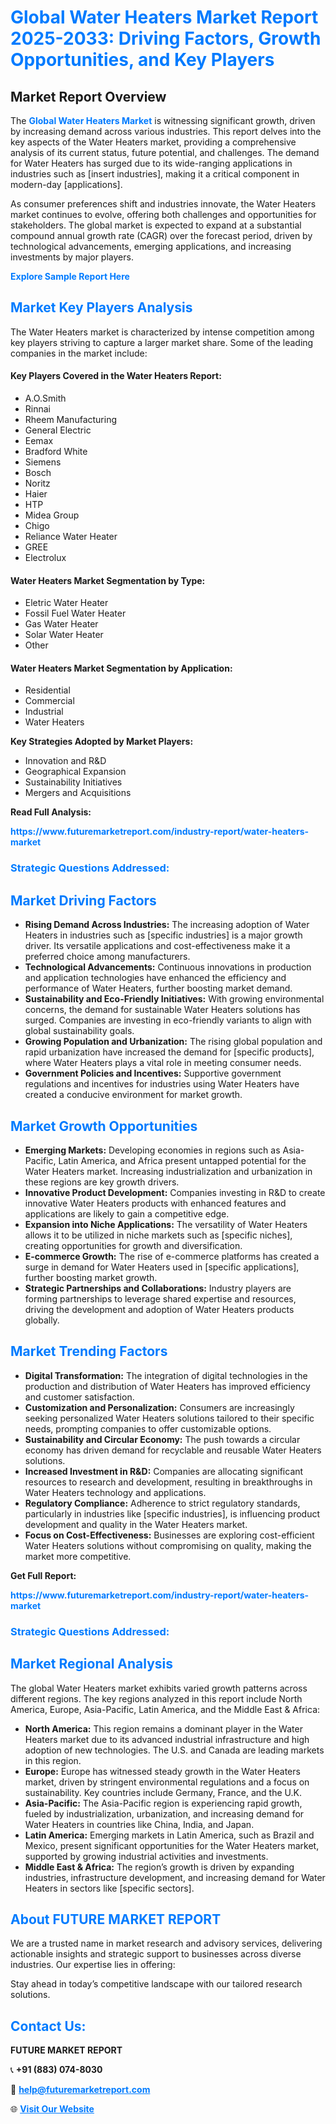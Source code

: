 <h1 style="color: #007BFF;">Global Water Heaters Market Report 2025-2033: Driving Factors, Growth Opportunities, and Key Players</h1>

<section id="overview">
<h2>Market Report Overview</h2>
<p>The <a href="https://www.futuremarketreport.com/industry-report/water-heaters-market" style="color: #007BFF; text-decoration: none;"><strong>Global Water Heaters Market</strong></a> is witnessing significant growth, driven by increasing demand across various industries. This report delves into the key aspects of the Water Heaters market, providing a comprehensive analysis of its current status, future potential, and challenges. The demand for Water Heaters has surged due to its wide-ranging applications in industries such as [insert industries], making it a critical component in modern-day [applications].</p>
<p>As consumer preferences shift and industries innovate, the Water Heaters market continues to evolve, offering both challenges and opportunities for stakeholders. The global market is expected to expand at a substantial compound annual growth rate (CAGR) over the forecast period, driven by technological advancements, emerging applications, and increasing investments by major players.</p>
</section>

<section id="overview">
<p><a href="https://www.futuremarketreport.com/request-sample/reportId=124431" style="color: #007BFF; text-decoration: none;"><strong>Explore Sample Report Here</strong></a></p>
</section>

<section id="key-players">
<h2 style="color: #007BFF;">Market Key Players Analysis</h2>
<p>The Water Heaters market is characterized by intense competition among key players striving to capture a larger market share. Some of the leading companies in the market include:</p>
<h4>Key Players Covered in the Water Heaters Report:</h4>
<ul><li>A.O.Smith</li><li>Rinnai</li><li>Rheem Manufacturing</li><li>General Electric</li><li>Eemax</li><li>Bradford White</li><li>Siemens</li><li>Bosch</li><li>Noritz</li><li>Haier</li><li>HTP</li><li>Midea Group</li><li>Chigo</li><li>Reliance Water Heater</li><li>GREE</li><li>Electrolux</li></ul>
<h4>Water Heaters Market Segmentation by Type:</h4>
<ul><li>Eletric Water Heater</li><li>Fossil Fuel Water Heater</li><li>Gas Water Heater</li><li>Solar Water Heater</li><li>Other</li></ul>

<h4>Water Heaters Market Segmentation by Application:</h4>
<ul><li>Residential</li><li>Commercial</li><li>Industrial</li><li>Water Heaters</li></ul>
<p><strong>Key Strategies Adopted by Market Players:</strong></p>
<ul>
<li>Innovation and R&D</li>
<li>Geographical Expansion</li>
<li>Sustainability Initiatives</li>
<li>Mergers and Acquisitions</li>
</ul>
</section>

<section>
<p><strong>Read Full Analysis: </strong></p><a href="https://www.futuremarketreport.com/industry-report/water-heaters-market" style="color: #007BFF; text-decoration: none;"><strong>https://www.futuremarketreport.com/industry-report/water-heaters-market</strong></a>
<h3 style="color: #007BFF;">Strategic Questions Addressed:</h3>
</section>

<section id="driving-factors">
<h2 style="color: #007BFF;">Market Driving Factors</h2>
<ul>
<li><strong>Rising Demand Across Industries:</strong> The increasing adoption of Water Heaters in industries such as [specific industries] is a major growth driver. Its versatile applications and cost-effectiveness make it a preferred choice among manufacturers.</li>
<li><strong>Technological Advancements:</strong> Continuous innovations in production and application technologies have enhanced the efficiency and performance of Water Heaters, further boosting market demand.</li>
<li><strong>Sustainability and Eco-Friendly Initiatives:</strong> With growing environmental concerns, the demand for sustainable Water Heaters solutions has surged. Companies are investing in eco-friendly variants to align with global sustainability goals.</li>
<li><strong>Growing Population and Urbanization:</strong> The rising global population and rapid urbanization have increased the demand for [specific products], where Water Heaters plays a vital role in meeting consumer needs.</li>
<li><strong>Government Policies and Incentives:</strong> Supportive government regulations and incentives for industries using Water Heaters have created a conducive environment for market growth.</li>
</ul>
</section>

<section id="growth-opportunities">
<h2 style="color: #007BFF;">Market Growth Opportunities</h2>
<ul>
<li><strong>Emerging Markets:</strong> Developing economies in regions such as Asia-Pacific, Latin America, and Africa present untapped potential for the Water Heaters market. Increasing industrialization and urbanization in these regions are key growth drivers.</li>
<li><strong>Innovative Product Development:</strong> Companies investing in R&D to create innovative Water Heaters products with enhanced features and applications are likely to gain a competitive edge.</li>
<li><strong>Expansion into Niche Applications:</strong> The versatility of Water Heaters allows it to be utilized in niche markets such as [specific niches], creating opportunities for growth and diversification.</li>
<li><strong>E-commerce Growth:</strong> The rise of e-commerce platforms has created a surge in demand for Water Heaters used in [specific applications], further boosting market growth.</li>
<li><strong>Strategic Partnerships and Collaborations:</strong> Industry players are forming partnerships to leverage shared expertise and resources, driving the development and adoption of Water Heaters products globally.</li>
</ul>
</section>

<section id="trending-factors">
<h2 style="color: #007BFF;">Market Trending Factors</h2>
<ul>
<li><strong>Digital Transformation:</strong> The integration of digital technologies in the production and distribution of Water Heaters has improved efficiency and customer satisfaction.</li>
<li><strong>Customization and Personalization:</strong> Consumers are increasingly seeking personalized Water Heaters solutions tailored to their specific needs, prompting companies to offer customizable options.</li>
<li><strong>Sustainability and Circular Economy:</strong> The push towards a circular economy has driven demand for recyclable and reusable Water Heaters solutions.</li>
<li><strong>Increased Investment in R&D:</strong> Companies are allocating significant resources to research and development, resulting in breakthroughs in Water Heaters technology and applications.</li>
<li><strong>Regulatory Compliance:</strong> Adherence to strict regulatory standards, particularly in industries like [specific industries], is influencing product development and quality in the Water Heaters market.</li>
<li><strong>Focus on Cost-Effectiveness:</strong> Businesses are exploring cost-efficient Water Heaters solutions without compromising on quality, making the market more competitive.</li>
</ul>
</section>

<section>
<p><strong>Get Full Report: </strong></p><a href="https://www.futuremarketreport.com/industry-report/water-heaters-market" style="color: #007BFF; text-decoration: none;"><strong>https://www.futuremarketreport.com/industry-report/water-heaters-market</strong></a>
<h3 style="color: #007BFF;">Strategic Questions Addressed:</h3>
</section>


<section id="regional-analysis">
<h2 style="color: #007BFF;">Market Regional Analysis</h2>
<p>The global Water Heaters market exhibits varied growth patterns across different regions. The key regions analyzed in this report include North America, Europe, Asia-Pacific, Latin America, and the Middle East & Africa:</p>
<ul>
<li><strong>North America:</strong> This region remains a dominant player in the Water Heaters market due to its advanced industrial infrastructure and high adoption of new technologies. The U.S. and Canada are leading markets in this region.</li>
<li><strong>Europe:</strong> Europe has witnessed steady growth in the Water Heaters market, driven by stringent environmental regulations and a focus on sustainability. Key countries include Germany, France, and the U.K.</li>
<li><strong>Asia-Pacific:</strong> The Asia-Pacific region is experiencing rapid growth, fueled by industrialization, urbanization, and increasing demand for Water Heaters in countries like China, India, and Japan.</li>
<li><strong>Latin America:</strong> Emerging markets in Latin America, such as Brazil and Mexico, present significant opportunities for the Water Heaters market, supported by growing industrial activities and investments.</li>
<li><strong>Middle East & Africa:</strong> The region’s growth is driven by expanding industries, infrastructure development, and increasing demand for Water Heaters in sectors like [specific sectors].</li>
</ul>
</section>

<footer>
<h2 style="color: #007BFF;">About FUTURE MARKET REPORT</h2>
<p>We are a trusted name in market research and advisory services, delivering actionable insights and strategic support to businesses across diverse industries. Our expertise lies in offering:</p>

<p>Stay ahead in today’s competitive landscape with our tailored research solutions.</p>

<h2 style="color: #007BFF;">Contact Us:</h2>
<p><strong>FUTURE MARKET REPORT</strong></p>
<p>📞 <strong>+91 (883) 074-8030</strong></p>
<p>📧 <strong><a href="mailto:help@futuremarketreport.com" style="color: #007BFF;">help@futuremarketreport.com</a></strong></p>
<p>🌐 <strong><a href="https://www.futuremarketreport.com/" style="color: #007BFF;">Visit Our Website</a></strong></p>
</footer>